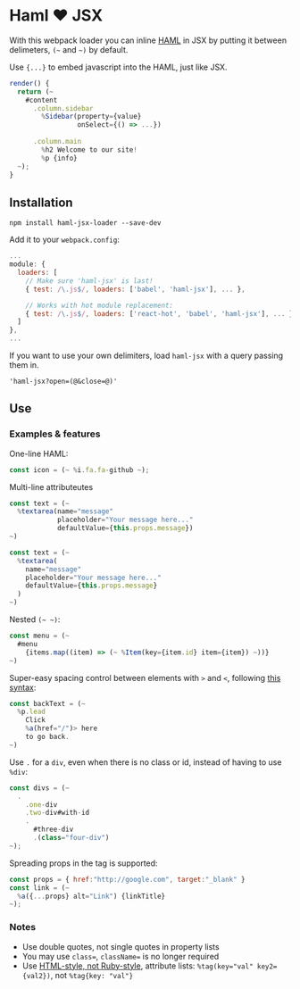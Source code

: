 # Haml :heart: JSX

With this webpack loader you can inline [HAML](http://haml.info) in JSX by putting it between delimeters, `(~` and `~)` by default.

Use `{...}` to embed javascript into the HAML, just like JSX.

```javascript
render() {
  return (~
    #content
      .column.sidebar
        %Sidebar(property={value}
                 onSelect={() => ...})
        
      .column.main
        %h2 Welcome to our site!
        %p {info}
  ~);
}
```

## Installation

```
npm install haml-jsx-loader --save-dev
```

Add it to your `webpack.config`:

```javascript
...
module: {
  loaders: [
    // Make sure 'haml-jsx' is last!
    { test: /\.js$/, loaders: ['babel', 'haml-jsx'], ... },

    // Works with hot module replacement:
    { test: /\.js$/, loaders: ['react-hot', 'babel', 'haml-jsx'], ... },
  ]
},
...
```

If you want to use your own delimiters, load `haml-jsx` with a query passing them in.

```
'haml-jsx?open=(@&close=@)'
```

## Use

### Examples & features

One-line HAML:

```javascript
const icon = (~ %i.fa.fa-github ~);
```

Multi-line attributeutes

```javascript
const text = (~
  %textarea(name="message"
            placeholder="Your message here..."
            defaultValue={this.props.message})
~)

const text = (~
  %textarea(
    name="message"
    placeholder="Your message here..."
    defaultValue={this.props.message}
  )
~)
```

Nested `(~ ~)`:

```javascript
const menu = (~
  #menu
    {items.map((item) => (~ %Item(key={item.id} item={item}) ~))}
~)
```

Super-easy spacing control between elements with `>` and `<`, following [this syntax](https://github.com/creationix/haml-js/#whitespace):

```javascript
const backText = (~
  %p.lead
    Click
    %a(href="/")> here
    to go back.
~)
```

Use `.` for a `div`, even when there is no class or id, instead of having to use `%div`:

```javascript
const divs = (~
  .
    .one-div
    .two-div#with-id
    .
      #three-div
      .(class="four-div")
~);
```

Spreading props in the tag is supported:

```javascript
const props = { href:"http://google.com", target:"_blank" }
const link = (~
  %a({...props} alt="Link") {linkTitle}
~);
```

### Notes

* Use double quotes, not single quotes in property lists
* You may use `class=`, `className=` is no longer required
* Use [HTML-style, not Ruby-style](http://haml.info/docs/yardoc/file.REFERENCE.html#htmlstyle_attributes_), attribute lists: `%tag(key="val" key2={val2})`, not `%tag{key: "val"}`
